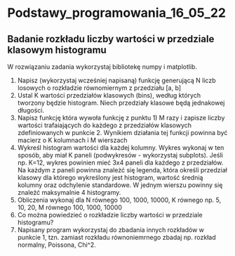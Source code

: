 # Podstawy_programowania_16_05_22

## Badanie rozkładu liczby wartości w przedziale klasowym histogramu

W rozwiązaniu zadania wykorzystaj bibliotekę numpy i matplotlib. 

1) Napisz (wykorzystaj wcześniej napisaną) funkcję generującą N liczb losowych o rozkładzie równomiernym z przedziału [a, b]
2) Ustal K wartości przedziałów klasowych (bins), według których tworzony będzie histogram. Niech przedziały klasowe będą jednakowej długości.
3) Napisz funkcję która wywoła funkcję z punktu 1) M razy i zapisze liczby wartości trafaiających do każdego z przedziałów klasowych zdefiniowanych w punkcie 2. Wynikiem działania tej funkcji powinna być macierz o K kolumnach i M wierszach
4) Wykreśl histogram wartości dla każdej kolumny. Wykres wykonaj w ten sposób, aby miał K paneli (podwykresów - wykorzystaj subplots). Jeśli np. K=12, wykres powinien mieć 3x4 paneli dla każdego z przedziałów. Na każdym z paneli powinna znależć się legenda, która określi przedział klasowy dla którego wykreślony jest histogram, wartość średnią kolumny oraz odchylenie standardowe. W jednym wierszu powinny się znaleźć maksymalnie 4 histogramy.
5) Obliczenia wykonaj dla N równego 100, 1000, 10000, K równego np. 5, 10, 20, M równego 100, 1000, 10000
6) Co można powiedzieć o rozkładzie liczby wartości w przedziale histogramu?
7) Napisany program wykorzystaj do zbadania innych rozkładów w punkcie 1, tzn. zamiast rozkładu równoniemrnego zbadaj np. rozkład normalny, Poissona, Chi^2. 
